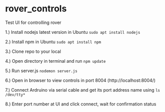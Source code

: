 # rover_controls
Test UI for controlling rover

1.) Install nodejs latest version in Ubuntu
```sudo apt install nodejs```

2.) Install npm in Ubuntu
```sudo apt install npm ```

3.) Clone repo to your local

4.) Open directory in terminal and run
```npm update```

5.) Run server.js
```nodemon server.js```

6.) Open in browser to view controls in port 8004 (http://localhost:8004/)

7.) Connect Ardruino via serial cable and get its port address name using
```ls /dev/tty*```

8.) Enter port number at UI and click connect, wait for confirmation status
